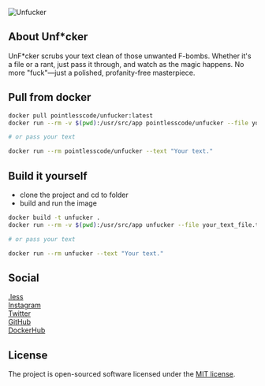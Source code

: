 ![Unfucker](https://github.com/user-attachments/assets/4841dcb7-e5ce-4c17-9e7a-d997d121b662)

## About Unf*cker

UnF*cker scrubs your text clean of those unwanted F-bombs. Whether it's a file or a rant, just pass it through, and watch as the magic happens. No more "fuck"—just a polished, profanity-free masterpiece.

## Pull from docker

```bash
docker pull pointlesscode/unfucker:latest
docker run --rm -v $(pwd):/usr/src/app pointlesscode/unfucker --file your_text_file.txt

# or pass your text

docker run --rm pointlesscode/unfucker --text "Your text."
```

## Build it yourself
- clone the project and cd to folder
- build and run the image
```bash
docker build -t unfucker .
docker run --rm -v $(pwd):/usr/src/app unfucker --file your_text_file.txt

# or pass your text

docker run --rm unfucker --text "Your text."
```

## Social

<a href="https://pointlesscode.dev/">.less</a><br>
<a href="https://www.instagram.com/pointlesscode">Instagram</a><br>
<a href="https://x.com/pointlessCodes">Twitter</a><br>
<a href="https://github.com/pointless-code">GitHub</a><br>
<a href="https://hub.docker.com/u/pointlesscode">DockerHub</a>

## License

The project is open-sourced software licensed under the [MIT license](https://opensource.org/licenses/MIT).
